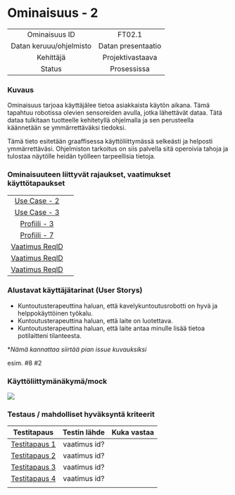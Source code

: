 # Ominaisuus - 2


| | |
|:-:|:-:|
| Ominaisuus ID | FT02.1 |
| Datan keruuu/ohjelmisto | Datan presentaatio |
| Kehittäjä | Projektivastaava |
| Status | Prosessissa |

### Kuvaus

Ominaisuus tarjoaa käyttäjälee tietoa asiakkaista käytön aikana. Tämä tapahtuu robotissa olevien sensoreiden avulla, jotka lähettävät dataa.
Tätä dataa tulkitaan tuotteelle kehitetyllä ohjelmalla ja sen perusteella käännetään se ymmärrettäväksi tiedoksi.

Tämä tieto esitetään graaffisessa käyttöliittymässä selkeästi ja helposti ymmärrettäväsi.
Ohjelmiston tarkoitus on siis palvella sitä operoivia tahoja ja tulostaa näytölle heidän työlleen tarpeellisia tietoja.


### Ominaisuuteen liittyvät rajaukset, vaatimukset käyttötapaukset

| | |
|:-:|:-:|
| [Use Case - 2](https://gitlab.labranet.jamk.fi/m3268---vuosi-2019/ttos0100---2019-toteutus/blob/master/dokumentit/02-vaatimusmaarittely/Usecases/Usecase%20-%202.md) | |
| [Use Case - 3](https://gitlab.labranet.jamk.fi/m3268---vuosi-2019/ttos0100---2019-toteutus/blob/master/dokumentit/02-vaatimusmaarittely/Usecases/Usecase%20-%203.md) | |
| [Profiili - 3 ](https://gitlab.labranet.jamk.fi/m3268---vuosi-2019/ttos0100---2019-toteutus/blob/master/dokumentit/02-vaatimusmaarittely/Profiilit%20ja%20sidosryhm%C3%A4t/Profiili-3.md) | |
| [Profiili - 7 ](https://gitlab.labranet.jamk.fi/m3268---vuosi-2019/ttos0100---2019-toteutus/blob/master/dokumentit/02-vaatimusmaarittely/Profiilit%20ja%20sidosryhm%C3%A4t/Profiili-7.md) | |
| [Vaatimus ReqID]() |  | 
| [Vaatimus ReqID]() |  | 
| [Vaatimus ReqID]() |  | 

### Alustavat käyttäjätarinat (User Storys)

* Kuntoutusterapeuttina haluan, että kavelykuntoutusrobotti on hyvä ja helppokäyttöinen työkalu.
* Kuntoutusterapeuttina haluan, että laite on luotettava.
* Kuntoutusterapeuttina haluan, että laite antaa minulle lisää tietoa potilaitteni tilanteesta.

**Nämä kannattaa siirtää pian issue kuvauksiksi*

esim. #8 #2


### Käyttöliittymänäkymä/mock 

![](https://student.labranet.jamk.fi/~M3268/Ohjelmistosuunnittelu/Projektity%C3%B6/MockUpOS.PNG)


### Testaus / mahdolliset hyväksyntä kriteerit 

| Testitapaus  | Testin lähde  | Kuka vastaa  |
|:-: | :-:|:-:|
| [Testitapaus 1]()  | vaatimus id?   |   |
| [Testitapaus 2]()  | vaatimus id?   |   |
| [Testitapaus 3]()  | vaatimus id?   |   |
| [Testitapaus 4]()  | vaatimus id?   |   |
| | |





